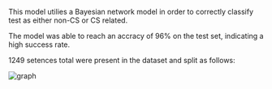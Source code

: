 This model utilies a Bayesian network model in order to correctly classify test as either non-CS or CS related.

The model was able to reach an accracy of 96% on the test set, indicating a high success rate.

1249 setences total were present in the dataset and split as follows:

![graph](https://github.com/ThomasCholak/BayesianNetwork/assets/63080803/e0e837a4-e857-49ba-80ea-c04258b33429)
